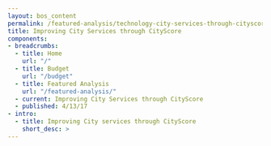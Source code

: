```yaml
---
layout: bos_content
permalink: /featured-analysis/technology-city-services-through-cityscore
title: Improving City Services through CityScore
components:
- breadcrumbs:
  - title: Home
    url: "/"
  - title: Budget
    url: "/budget"
  - title: Featured Analysis
    url: "/featured-analysis/"
  - current: Improving City Services through CityScore
  - published: 4/13/17
- intro:
  - title: Improving City services through CityScore
    short_desc: >
---
```

